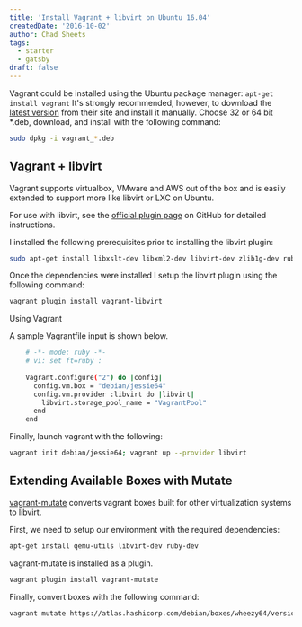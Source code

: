 ```yaml
---
title: 'Install Vagrant + libvirt on Ubuntu 16.04'
createdDate: '2016-10-02'
author: Chad Sheets
tags:
  - starter
  - gatsby
draft: false
---
```


Vagrant could be installed using the Ubuntu package manager: `apt-get install vagrant` It's strongly recommended, however, to download the
[latest version](https://www.vagrantup.com/downloads.html) from their site and install it manually. Choose 32 or 64 bit \*.deb, download, and install with the following command:

```bash
sudo dpkg -i vagrant_*.deb  
```

## Vagrant + libvirt

Vagrant supports virtualbox, VMware and AWS out of the box and is easily extended to support more like libvirt or LXC on Ubuntu.

For use with libvirt, see the [official plugin page](https://github.com/vagrant-libvirt/vagrant-libvirt) on GitHub for detailed instructions.

I installed the following prerequisites prior to installing the libvirt plugin:

```bash
sudo apt-get install libxslt-dev libxml2-dev libvirt-dev zlib1g-dev ruby-dev  
```

Once the dependencies were installed I setup the libvirt plugin using the following command:

```bash
vagrant plugin install vagrant-libvirt  
```

Using Vagrant

A sample Vagrantfile input is shown below.

```bash
    # -*- mode: ruby -*-  
    # vi: set ft=ruby :
     
    Vagrant.configure("2") do |config|  
      config.vm.box = "debian/jessie64"
      config.vm.provider :libvirt do |libvirt|
        libvirt.storage_pool_name = "VagrantPool"
      end
    end  
```

Finally, launch vagrant with the following:

```bash
vagrant init debian/jessie64; vagrant up --provider libvirt  
```

## Extending Available Boxes with Mutate

[vagrant-mutate](https://github.com/sciurus/vagrant-mutate) converts vagrant boxes built for other virtualization systems to libvirt.

First, we need to setup our environment with the required dependencies:

```bash
apt-get install qemu-utils libvirt-dev ruby-dev  
```

vagrant-mutate is installed as a plugin.

```bash
vagrant plugin install vagrant-mutate  
```

Finally, convert boxes with the following command:

```bash
vagrant mutate https://atlas.hashicorp.com/debian/boxes/wheezy64/versions/7.11.2/providers/virtualbox.box libvirt  
```
